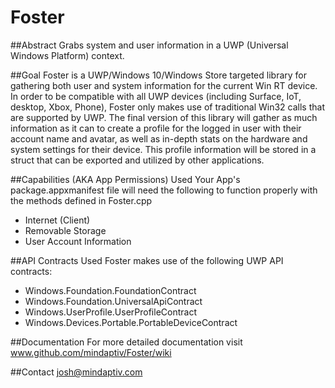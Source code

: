 # Foster

##Abstract
Grabs system and user information in a UWP (Universal Windows Platform) context.

##Goal
Foster is a UWP/Windows 10/Windows Store targeted library for gathering both user and system information for the current Win RT device. In order to be compatible with all UWP devices (including Surface, IoT, desktop, Xbox, Phone), Foster only makes use of traditional Win32 calls that are supported by UWP. The final version of this library will gather as much information as it can to create a profile for the logged in user with their account name and avatar, as well as in-depth stats on the hardware and system settings for their device. This profile information will be stored in a struct that can be exported and utilized by other applications.

##Capabilities (AKA App Permissions) Used
Your App's package.appxmanifest file will need the following to function properly with the methods defined in Foster.cpp
 * Internet (Client)
 * Removable Storage
 * User Account Information

##API Contracts Used
Foster makes use of the following UWP API contracts:
 * Windows.Foundation.FoundationContract
 * Windows.Foundation.UniversalApiContract
 * Windows.UserProfile.UserProfileContract
 * Windows.Devices.Portable.PortableDeviceContract

##Documentation
For more detailed documentation visit www.github.com/mindaptiv/Foster/wiki

##Contact
josh@mindaptiv.com
